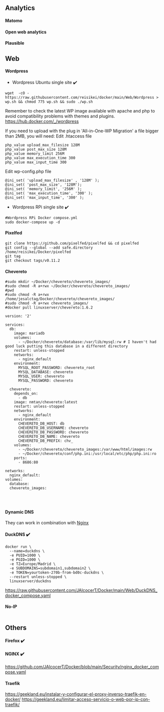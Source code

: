 ## Analytics

#### Matomo

#### Open web analytics

#### Plausible

## Web

#### Wordpress

* Wordpress Ubuntu single site :heavy_check_mark:

```
wget  -cO - https://raw.githubusercontent.com/reisikei/docker/main/Web/Wordpress > wp.sh && chmod 775 wp.sh && sudo ./wp.sh
```

Remember to check the latest WP image available with apache and php to avoid compatibility problems with themes and plugins.
<https://hub.docker.com/_/wordpress>

If you need to upload with the plug in 'All-in-One-WP Migration' a file bigger than 2MB, you will need:
Edit .htaccess file
```
php_value upload_max_filesize 128M
php_value post_max_size 128M
php_value memory_limit 256M
php_value max_execution_time 300
php_value max_input_time 300
```
Edit wp-config.php file
```
@ini_set( 'upload_max_filesize' , '128M' );
@ini_set( 'post_max_size', '128M');
@ini_set( 'memory_limit', '256M' );
@ini_set( 'max_execution_time', '300' );
@ini_set( 'max_input_time', '300' );
```

* Wordpress RPi single site :heavy_check_mark:

```
#Wordpress RPi Docker compose.yml
sudo docker-compose up -d
```

#### Pixelfed

```
git clone https://github.com/pixelfed/pixelfed && cd pixelfed
git config --global --add safe.directory /home/reisikei/Docker/pixelfed
git tag
git checkout tags/v0.11.2
```

#### Chevereto

```
#sudo mkdir ~/Docker/chevereto/chevereto_images/
#sudo chmod -R a+rwx ~/Docker/chevereto/chevereto_images/
#pwd
#sudo chmod -R a+rwx /home/jesalctag/Docker/chevereto/chevereto_images/
#sudo chmod -R a+rwx chevereto_images/
#docker pull linuxserver/chevereto:1.6.2

version: '2'

services:
  db:
    image: mariadb
    volumes:
      - ~/Docker/chevereto/database:/var/lib/mysql:rw # I haven't had good luck putting this database in a different directory
    restart: unless-stopped
    networks:
      - nginx_default
    environment:
      MYSQL_ROOT_PASSWORD: chevereto_root
      MYSQL_DATABASE: chevereto
      MYSQL_USER: chevereto
      MYSQL_PASSWORD: chevereto

  chevereto:
    depends_on:
      - db
    image: nmtan/chevereto:latest
    restart: unless-stopped
    networks:
      - nginx_default
    environment:
      CHEVERETO_DB_HOST: db
      CHEVERETO_DB_USERNAME: chevereto
      CHEVERETO_DB_PASSWORD: chevereto
      CHEVERETO_DB_NAME: chevereto
      CHEVERETO_DB_PREFIX: chv_
    volumes:
      - ~/Docker/chevereto/chevereto_images:/var/www/html/images:rw
      - ~/Docker/chevereto/conf/php.ini:/usr/local/etc/php/php.ini:ro
    ports:
      - 8686:80

networks:
  nginx_default:
volumes:
  database:
  chevereto_images:




```

#### Dynamic DNS

They can work in combination with [Nginx](https://github.com/JAlcocerT/Docker/blob/main/Security/nginx_docker_compose.yaml)

#### DuckDNS :heavy_check_mark:

```
docker run \
  --name=duckdns \
  -e PUID=1000 \
  -e PGID=1000 \
  -e TZ=Europe/Madrid \
  -e SUBDOMAINS=subdomain1,subdomain2 \
  -e TOKEN=yourtoken-270b-from-bd0c-duckdns \
  --restart unless-stopped \
  linuxserver/duckdns
  ```

https://raw.githubusercontent.com/JAlcocerT/Docker/main/Web/DuckDNS_docker_compose.yaml

#### No-IP

```

```

## Others



#### Firefox :heavy_check_mark:

#### NGINX :heavy_check_mark:
<https://github.com/JAlcocerT/Docker/blob/main/Security/nginx_docker_compose.yaml>

#### Traefik
https://geekland.eu/instalar-y-configurar-el-proxy-inverso-traefik-en-docker/
https://geekland.eu/limitar-acceso-servicio-o-web-por-ip-con-traefik/
